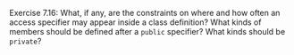 Exercise 7.16: What, if any, are the constraints on where and how often an
access specifier may appear inside a class definition? What kinds of members
should be defined after a ```public``` specifier? What kinds should be ```private```?